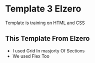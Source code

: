 # Template 3 Elzero
Template is training on HTML and CSS

## This Template From Elzero
- I used Grid In masjorty Of Sections
- We used Flex Too
